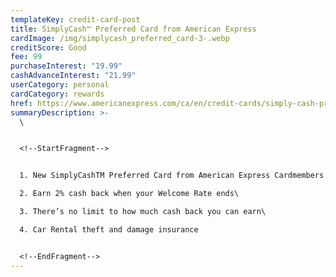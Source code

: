 ```yaml
---
templateKey: credit-card-post
title: SimplyCash™ Preferred Card from American Express
cardImage: /img/simplycash_preferred_card-3-.webp
creditScore: Good
fee: 99
purchaseInterest: "19.99"
cashAdvanceInterest: "21.99"
userCategory: personal
cardCategory: rewards
href: https://www.americanexpress.com/ca/en/credit-cards/simply-cash-preferred/
summaryDescription: >-
  \


  <!--StartFragment-->


  1. New SimplyCashTM Preferred Card from American Express Cardmembers can earn 10% cash back on purchases for the first 4 months of Cardmembership (up to $400 cash back)\

  2. Earn 2% cash back when your Welcome Rate ends\

  3. There’s no limit to how much cash back you can earn\

  4. Car Rental theft and damage insurance


  <!--EndFragment-->
---
```

